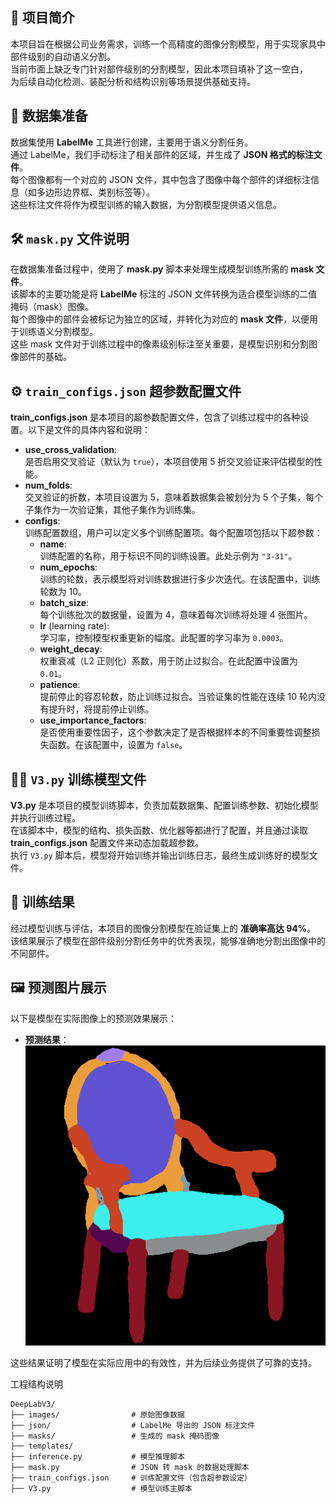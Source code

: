 ## 🧠 项目简介

本项目旨在根据公司业务需求，训练一个高精度的图像分割模型，用于实现家具中部件级别的自动语义分割。  
当前市面上缺乏专门针对部件级别的分割模型，因此本项目填补了这一空白，  
为后续自动化检测、装配分析和结构识别等场景提供基础支持。

## 🧩 数据集准备

数据集使用 **LabelMe** 工具进行创建，主要用于语义分割任务。  
通过 LabelMe，我们手动标注了相关部件的区域，并生成了 **JSON 格式的标注文件**。  
每个图像都有一个对应的 JSON 文件，其中包含了图像中每个部件的详细标注信息（如多边形边界框、类别标签等）。  
这些标注文件将作为模型训练的输入数据，为分割模型提供语义信息。

## 🛠️ `mask.py` 文件说明

在数据集准备过程中，使用了 **mask.py** 脚本来处理生成模型训练所需的 **mask 文件**。  
该脚本的主要功能是将 **LabelMe** 标注的 JSON 文件转换为适合模型训练的二值掩码（mask）图像。  
每个图像中的部件会被标记为独立的区域，并转化为对应的 **mask 文件**，以便用于训练语义分割模型。  
这些 mask 文件对于训练过程中的像素级别标注至关重要，是模型识别和分割图像部件的基础。

## ⚙️ `train_configs.json` 超参数配置文件

**train_configs.json** 是本项目的超参数配置文件，包含了训练过程中的各种设置。以下是文件的具体内容和说明：
- **use_cross_validation**:  
  是否启用交叉验证（默认为 `true`），本项目使用 5 折交叉验证来评估模型的性能。
- **num_folds**:  
  交叉验证的折数，本项目设置为 5，意味着数据集会被划分为 5 个子集，每个子集作为一次验证集，其他子集作为训练集。
- **configs**:  
  训练配置数组，用户可以定义多个训练配置项。每个配置项包括以下超参数：
  - **name**:  
    训练配置的名称，用于标识不同的训练设置。此处示例为 `"3-31"`。
  - **num_epochs**:  
    训练的轮数，表示模型将对训练数据进行多少次迭代。在该配置中，训练轮数为 10。
  - **batch_size**:  
    每个训练批次的数据量，设置为 4，意味着每次训练将处理 4 张图片。
  - **lr** (learning rate):  
    学习率，控制模型权重更新的幅度。此配置的学习率为 `0.0003`。
  - **weight_decay**:  
    权重衰减（L2 正则化）系数，用于防止过拟合。在此配置中设置为 `0.01`。
  - **patience**:  
    提前停止的容忍轮数，防止训练过拟合。当验证集的性能在连续 10 轮内没有提升时，将提前停止训练。
  - **use_importance_factors**:  
    是否使用重要性因子，这个参数决定了是否根据样本的不同重要性调整损失函数。在该配置中，设置为 `false`。

## 🏋️‍♂️ `V3.py` 训练模型文件

**V3.py** 是本项目的模型训练脚本，负责加载数据集、配置训练参数、初始化模型并执行训练过程。  
在该脚本中，模型的结构、损失函数、优化器等都进行了配置，并且通过读取 **train_configs.json** 配置文件来动态加载超参数。  
执行 `V3.py` 脚本后，模型将开始训练并输出训练日志，最终生成训练好的模型文件。

## 🎯 训练结果

经过模型训练与评估，本项目的图像分割模型在验证集上的 **准确率高达 94%**。  
该结果展示了模型在部件级别分割任务中的优秀表现，能够准确地分割出图像中的不同部件。

## 🖼️ 预测图片展示

以下是模型在实际图像上的预测效果展示：

- **预测结果**：  
  <img src="pre.png" alt="预测结果" width="500"/>

这些结果证明了模型在实际应用中的有效性，并为后续业务提供了可靠的支持。

工程结构说明
```
DeepLabV3/  
├── images/                # 原始图像数据  
├── json/                  # LabelMe 导出的 JSON 标注文件  
├── masks/                 # 生成的 mask 掩码图像  
├── templates/               
├── inference.py           # 模型推理脚本  
├── mask.py                # JSON 转 mask 的数据处理脚本  
├── train_configs.json     # 训练配置文件（包含超参数设定）  
├── V3.py                  # 模型训练主脚本  
```
